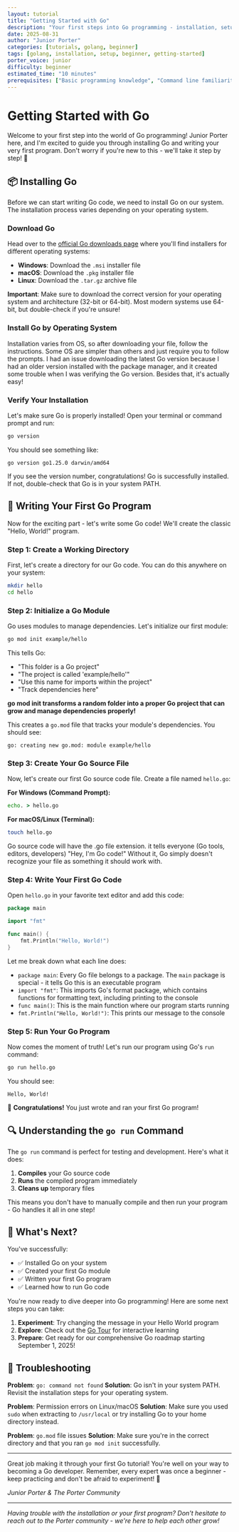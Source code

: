 ```yaml
---
layout: tutorial
title: "Getting Started with Go"
description: "Your first steps into Go programming - installation, setup, and writing your first Go program."
date: 2025-08-31
author: "Junior Porter"
categories: [tutorials, golang, beginner]
tags: [golang, installation, setup, beginner, getting-started]
porter_voice: junior
difficulty: beginner
estimated_time: "10 minutes"
prerequisites: ["Basic programming knowledge", "Command line familiarity", "Text editor"]
---
```


# Getting Started with Go

Welcome to your first step into the world of Go programming! Junior Porter here, and I'm excited to guide you through installing Go and writing your very first program. Don't worry if you're new to this - we'll take it step by step! 🌱

## 📦 Installing Go

Before we can start writing Go code, we need to install Go on our system. The installation process varies depending on your operating system.

### Download Go

Head over to the [official Go downloads page](https://go.dev/doc/install) where you'll find installers for different operating systems:

- **Windows**: Download the `.msi` installer file
- **macOS**: Download the `.pkg` installer file  
- **Linux**: Download the `.tar.gz` archive file

**Important**: Make sure to download the correct version for your operating system and architecture (32-bit or 64-bit). Most modern systems use 64-bit, but double-check if you're unsure!

### Install Go by Operating System

Installation varies from OS, so after downloading your file, follow the instructions. Some OS are simpler than others and just require you to follow the prompts. I had an issue downloading the latest Go version because I had an older version installed with the package manager, and it created some trouble when I was verifying the Go version. Besides that, it's actually easy!

### Verify Your Installation

Let's make sure Go is properly installed! Open your terminal or command prompt and run:

```bash
go version
```

You should see something like:
```
go version go1.25.0 darwin/amd64
```

If you see the version number, congratulations! Go is successfully installed. If not, double-check that Go is in your system PATH.

## 📝 Writing Your First Go Program

Now for the exciting part - let's write some Go code! We'll create the classic "Hello, World!" program.

### Step 1: Create a Working Directory

First, let's create a directory for our Go code. You can do this anywhere on your system:

```bash
mkdir hello
cd hello
```

### Step 2: Initialize a Go Module

Go uses modules to manage dependencies. Let's initialize our first module:

```bash
go mod init example/hello
```
This tells Go:
  - "This folder is a Go project"
  - "The project is called 'example/hello'"
  - "Use this name for imports within the project"
  - "Track dependencies here"

**go mod init transforms a random folder into a proper Go project that can grow and manage dependencies properly!**

This creates a `go.mod` file that tracks your module's dependencies. You should see:
```
go: creating new go.mod: module example/hello
```

### Step 3: Create Your Go Source File

Now, let's create our first Go source code file. Create a file named `hello.go`:

**For Windows (Command Prompt):**
```cmd
echo. > hello.go
```

**For macOS/Linux (Terminal):**
```bash
touch hello.go
```

Go source code will have the .go file extension. it tells everyone (Go tools, editors, developers) "Hey, I'm Go code!" Without it, Go simply doesn't recognize your file as something it should work with.

### Step 4: Write Your First Go Code

Open `hello.go` in your favorite text editor and add this code:

```go
package main

import "fmt"

func main() {
    fmt.Println("Hello, World!")
}
```

Let me break down what each line does:

- `package main`: Every Go file belongs to a package. The `main` package is special - it tells Go this is an executable program
- `import "fmt"`: This imports Go's format package, which contains functions for formatting text, including printing to the console
- `func main()`: This is the main function where our program starts running
- `fmt.Println("Hello, World!")`: This prints our message to the console

### Step 5: Run Your Go Program

Now comes the moment of truth! Let's run our program using Go's `run` command:

```bash
go run hello.go
```

You should see:
```
Hello, World!
```

🎉 **Congratulations!** You just wrote and ran your first Go program!

## 🔍 Understanding the `go run` Command

The `go run` command is perfect for testing and development. Here's what it does:

1. **Compiles** your Go source code
2. **Runs** the compiled program immediately
3. **Cleans up** temporary files

This means you don't have to manually compile and then run your program - Go handles it all in one step!

## 🚀 What's Next?

You've successfully:
- ✅ Installed Go on your system
- ✅ Created your first Go module
- ✅ Written your first Go program
- ✅ Learned how to run Go code

You're now ready to dive deeper into Go programming! Here are some next steps you can take:

1. **Experiment**: Try changing the message in your Hello World program
2. **Explore**: Check out the [Go Tour](https://tour.golang.org/) for interactive learning
3. **Prepare**: Get ready for our comprehensive Go roadmap starting September 1, 2025!

## 🤔 Troubleshooting

**Problem**: `go: command not found`
**Solution**: Go isn't in your system PATH. Revisit the installation steps for your operating system.

**Problem**: Permission errors on Linux/macOS
**Solution**: Make sure you used `sudo` when extracting to `/usr/local` or try installing Go to your home directory instead.

**Problem**: `go.mod` file issues
**Solution**: Make sure you're in the correct directory and that you ran `go mod init` successfully.

---

Great job making it through your first Go tutorial! You're well on your way to becoming a Go developer. Remember, every expert was once a beginner - keep practicing and don't be afraid to experiment! 🍄

*Junior Porter & The Porter Community*

---

*Having trouble with the installation or your first program? Don't hesitate to reach out to the Porter community - we're here to help each other grow!*
